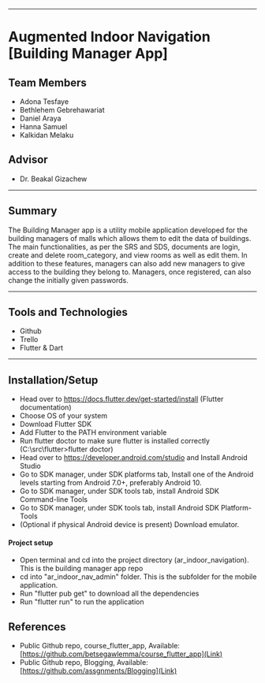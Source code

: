 ***

# Augmented Indoor Navigation [Building Manager App]
## Team Members
* Adona Tesfaye
* Bethlehem Gebrehawariat
* Daniel Araya
* Hanna Samuel
* Kalkidan Melaku
## Advisor
* Dr. Beakal Gizachew

***

## Summary
The Building Manager app is a utility mobile application developed for the building managers of malls which allows them to edit the data of buildings. The main functionalities, as per the SRS and SDS, documents are login, create and delete room_category, and view rooms as well as edit them. In addition to these features, managers can also add new managers to give access to the building they belong to. Managers, once registered, can also change the initially given passwords.

***

## Tools and Technologies
* Github
* Trello
* Flutter & Dart

***

## Installation/Setup
* Head over to https://docs.flutter.dev/get-started/install (Flutter documentation)
* Choose OS of your system
* Download Flutter SDK
* Add Flutter to the PATH environment variable
* Run flutter doctor to make sure flutter is installed correctly (C:\src\flutter>flutter doctor)
* Head over to https://developer.android.com/studio and Install Android Studio
* Go to SDK manager, under SDK platforms tab, Install one of the Android levels starting from Android 7.0+, preferably Android 10.
* Go to SDK manager, under SDK tools tab, install Android SDK Command-line Tools
* Go to SDK manager, under SDK tools tab, install Android SDK Platform-Tools
* (Optional if physical Android device is present) Download emulator.

#### Project setup
* Open terminal and cd into the project directory (ar_indoor_navigation). This is the building manager app repo
* cd into "ar_indoor_nav_admin" folder. This is the subfolder for the mobile application.
* Run "flutter pub get" to download all the dependencies
* Run "flutter run" to run the application


## References
* Public Github repo, course_flutter_app, Available: [https://github.com/betsegawlemma/course_flutter_app](Link)
* Public Github repo, Blogging, Available: [https://github.com/assgnments/Blogging](Link)
